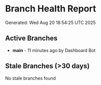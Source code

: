 # Branch Health Report
Generated: Wed Aug 20 18:54:25 UTC 2025

## Active Branches
- **main** - 11 minutes ago by Dashboard Bot

## Stale Branches (>30 days)
No stale branches found

